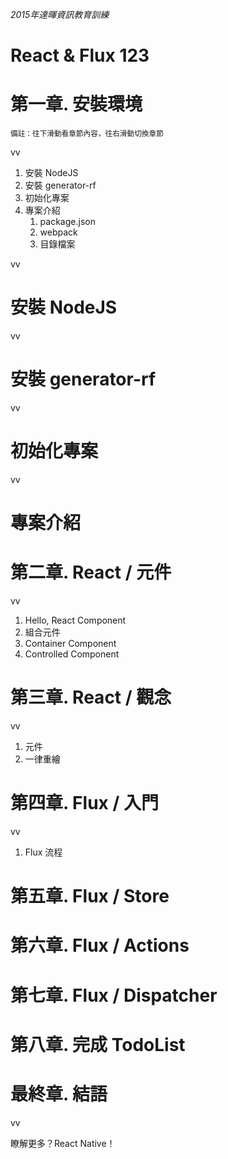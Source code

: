 *2015年達暉資訊教育訓練*
# React & Flux 123

>>

# 第一章. 安裝環境
<small>備註：往下滑動看章節內容，往右滑動切換章節</small>

vv

1. 安裝 NodeJS
2. 安裝 generator-rf
3. 初始化專案
4. 專案介紹
    1. package.json
    2. webpack
    3. 目錄檔案

vv

# 安裝 NodeJS

vv

# 安裝 generator-rf

vv

# 初始化專案

vv

# 專案介紹

>>

# 第二章. React / 元件

vv

1. Hello, React Component
2. 組合元件
3. Container Component
4. Controlled Component

>>

# 第三章. React / 觀念

vv

1. 元件
2. 一律重繪

>>

# 第四章. Flux / 入門

vv

1. Flux 流程

>>

# 第五章. Flux / Store

>>

# 第六章. Flux / Actions

>>

# 第七章. Flux / Dispatcher

>>

# 第八章. 完成 TodoList

>>

# 最終章. 結語

vv

瞭解更多？React Native！
